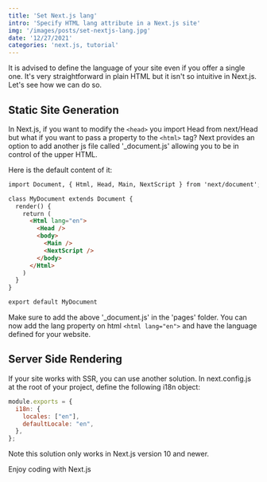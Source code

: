 ```yaml
---
title: 'Set Next.js lang'
intro: 'Specify HTML lang attribute in a Next.js site'
img: '/images/posts/set-nextjs-lang.jpg'
date: '12/27/2021'
categories: 'next.js, tutorial'
---
```


It is advised to define the language of your site even if you offer a single one. It's very straightforward in plain HTML but it isn't so intuitive in Next.js. Let's see how we can do so.

## Static Site Generation
In Next.js, if you want to modify the `<head>` you import Head from next/Head but what if you want to pass a property to the `<html>` tag? Next provides an option to add another js file called '_document.js' allowing you to be in control of the upper HTML.

Here is the default content of it:

```html
import Document, { Html, Head, Main, NextScript } from 'next/document';

class MyDocument extends Document {
  render() {
    return (
      <Html lang="en">
        <Head />
        <body>
          <Main />
          <NextScript />
        </body>
      </Html>
    )
  }
}

export default MyDocument
```

Make sure to add the above '_document.js' in the 'pages' folder.
You can now add the lang property on html `<html lang="en">` and have the language defined for your website.

## Server Side Rendering
If your site works with SSR, you can use another solution.
In next.config.js at the root of your project, define the following i18n object:

```js
module.exports = {
  i18n: {
    locales: ["en"],
    defaultLocale: "en",
  },
};
```

Note this solution only works in Next.js version 10 and newer.

Enjoy coding with Next.js
